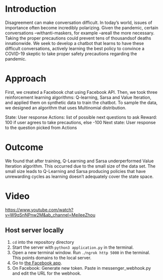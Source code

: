 # Introduction
Disagreement can make conversation difficult. In today’s world, issues of importance often become incredibly polarizing. Given the pandemic, certain conversations –withanti-maskers, for example –areall the more necessary. Taking the proper precautions could prevent tens of thousandsof deaths innationwide. We seek to develop a chatbot that learns to have these difficult conversations, actively learning the best policy to convince a COVID-19 skeptic to take proper safety precautions regarding the pandemic.

# Approach
First, we created a Facebook chat using Facebook API. Then, we took three reinforcement learning algorithms: Q-learning, Sarsa and Value Iteration, and applied them on synthetic data to train the chatbot. To sample the data, we designed an algorithm that uses Multinomial distribution.

State: User response
Actions: list of possible next questions to ask
Reward: 100 if user agrees to take precautions, else -100
Next state: User response to the question picked from Actions

# Outcome
We found that after training, Q-Learning and Sarsa underperformed Value Iteration algorithm. This occurred due to the small size of the data set. The small size leads to Q-Learning and Sarsa producing policies that have unrewarding cycles as learning doesn’t adequately cover the state space.

# Video

https://www.youtube.com/watch?v=W9qSnNPnw2M&ab_channel=MeileeZhou

## Host server locally

1) `cd` into the repository directory
2) Start the server with `python3 application.py` in the terminal.
3) Open a new terminal window. Run `./ngrok http 5000` in the terminal. This points domains to the local server.
4) Go to <a href="https://developers.facebook.com/apps/3387528317990455/messenger/settings/">the Facebook app</a>. 
5) On Facebook: Generate new token. Paste in messenger_webhook.py and edit the URL for the webhook.

